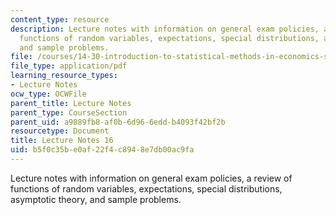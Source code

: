 ```yaml
---
content_type: resource
description: Lecture notes with information on general exam policies, a review of
  functions of random variables, expectations, special distributions, asymptotic theory,
  and sample problems.
file: /courses/14-30-introduction-to-statistical-methods-in-economics-spring-2009/b5f0c35be0af22f4c8948e7db00ac9fa_MIT14_30s09_lec16.pdf
file_type: application/pdf
learning_resource_types:
- Lecture Notes
ocw_type: OCWFile
parent_title: Lecture Notes
parent_type: CourseSection
parent_uid: a9889fb8-af0b-6d96-6edd-b4093f42bf2b
resourcetype: Document
title: Lecture Notes 16
uid: b5f0c35b-e0af-22f4-c894-8e7db00ac9fa
---
```

Lecture notes with information on general exam policies, a review of functions of random variables, expectations, special distributions, asymptotic theory, and sample problems.

